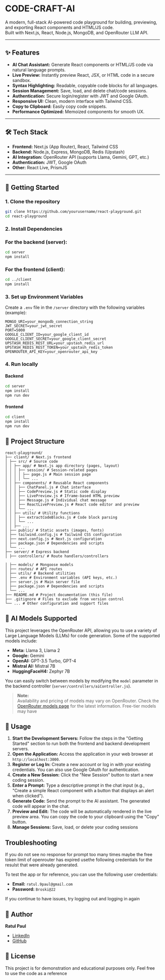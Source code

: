 # CODE-CRAFT-AI

A modern, full-stack AI-powered code playground for building, previewing, and exporting React components and HTML/JS code.  
Built with Next.js, React, Node.js, MongoDB, and OpenRouter LLM API.

---

## ✨ Features

- **AI Chat Assistant:** Generate React components or HTML/JS code via natural language prompts.
- **Live Preview:** Instantly preview React, JSX, or HTML code in a secure sandbox.
- **Syntax Highlighting:** Readable, copyable code blocks for all languages.
- **Session Management:** Save, load, and delete chat/code sessions.
- **Authentication:** Secure login/register with JWT and Google OAuth.
- **Responsive UI:** Clean, modern interface with Tailwind CSS.
- **Copy to Clipboard:** Easily copy code snippets.
- **Performance Optimized:** Memoized components for smooth UX.

---

## 🛠️ Tech Stack

- **Frontend:** Next.js (App Router), React, Tailwind CSS
- **Backend:** Node.js, Express, MongoDB, Redis (Upstash)
- **AI Integration:** OpenRouter API (supports Llama, Gemini, GPT, etc.)
- **Authentication:** JWT, Google OAuth
- **Other:** React Live, PrismJS

---

## 🚀 Getting Started

### 1. Clone the repository

```sh
git clone https://github.com/yourusername/react-playground.git
cd react-playground

```

### 2. Install Dependencies

### For the backend (server):

```sh
cd server
npm install
```

### For the frontend (client):

```sh
cd ../client
npm install
```


### 3. Set up Environment Variables

Create a `.env` file in the `/server` directory with the following variables (example):

```env
MONGO_URI=your_mongodb_connection_string
JWT_SECRET=your_jwt_secret
PORT=5000
GOOGLE_CLIENT_ID=your_google_client_id
GOOGLE_CLIENT_SECRET=your_google_client_secret
UPSTASH_REDIS_REST_URL=your_upstash_redis_url
UPSTASH_REDIS_REST_TOKEN=your_upstash_redis_token
OPENROUTER_API_KEY=your_openrouter_api_key
```

### 4. Run locally

#### Backend

```sh
cd server
npm install
npm run dev
```

#### frontend
```sh
cd client
npm install
npm run dev
```

## 📂 Project Structure

```
react-playground/ 
├── client/ # Next.js frontend 
│ ├── src/ # Source code 
│ │ ├── app/ # Next.js app directory (pages, layout) 
│ │ │ ├── session/ # Session-related pages 
│ │ │ │ ├── page.js # Main session page 
│ │ │ │ └── ... 
│ │ ├── components/ # Reusable React components 
│ │ │ ├── ChatPanel.js # Chat interface 
│ │ │ ├── CodePreview.js # Static code display 
│ │ │ ├── LivePreview.js # Iframe-based HTML preview 
│ │ │ ├── Message.js # Individual chat message 
│ │ │ ├── ReactLivePreview.js # React code editor and preview 
│ │ │ └── ... 
│ │ ├── utils/ # Utility functions 
│ │ │ ├── extractCodeBlocks.js # Code block parsing 
│ │ │ └── ... 
│ │ ├── ... 
│ ├── public/ # Static assets (images, fonts) 
│ ├── tailwind.config.js # Tailwind CSS configuration 
│ ├── next.config.js # Next.js configuration 
│ ├── package.json # Dependencies and scripts 
│ └── ... 
├── server/ # Express backend 
│ ├── controllers/ # Route handlers/controllers

│ ├── models/ # Mongoose models 
│ ├── routes/ # API routes 
│ ├── utils/ # Backend utilities 
│ ├── .env # Environment variables (API keys, etc.) 
│ ├── server.js # Main server file 
│ ├── package.json # Dependencies and scripts 
│ └── ... 
├── README.md # Project documentation (this file) 
├── .gitignore # Files to exclude from version control 
└── ... # Other configuration and support files
```


## 🤖 AI Models Supported

This project leverages the OpenRouter API, allowing you to use a variety of Large Language Models (LLMs) for code generation. Some of the supported models include:

- **Meta:** Llama 3, Llama 2
- **Google:** Gemini
- **OpenAI:** GPT-3.5 Turbo, GPT-4
- **Mistral AI:** Mistral 7B
- **HuggingFaceH4:** Zephyr 7B

You can easily switch between models by modifying the `model` parameter in the backend controller (`server/controllers/aiController.js`).

> **Note:**  
> Availability and pricing of models may vary on OpenRouter. Check the [OpenRouter models page](https://openrouter.ai/docs#models) for the latest information. Free-tier models may have


## 📝 Usage

1.  **Start the Development Servers:** Follow the steps in the "Getting Started" section to run both the frontend and backend development servers.
2.  **Open the Application:** Access the application in your web browser at `http://localhost:3000`.
3.  **Register or Log In:** Create a new account or log in with your existing credentials. You can also use Google OAuth for authentication.
4.  **Create a New Session:** Click the "New Session" button to start a new coding session.
5.  **Enter a Prompt:** Type a descriptive prompt in the chat input (e.g., "Create a simple React component with a button that displays an alert when clicked").
6.  **Generate Code:** Send the prompt to the AI assistant. The generated code will appear in the chat.
7.  **Preview and Edit:** The code will be automatically rendered in the live preview area. You can copy the code to your clipboard using the "Copy" button.
8.  **Manage Sessions:** Save, load, or delete your coding sessions

##  Troubleshooting

If you do not see no response for prompt too many times maybe the free token limit of openrouter has expired usethe following credentials for the resulst that were already generated.

To test the app or for reference, you can use the following user credentials:

- **Email:** `ratul.9paul@gmail.com`
- **Password:** `Broski@22`

If you continue to have issues, try logging out and logging in again 

## 👤 Author

**Ratul Paul**

- [LinkedIn](https://www.linkedin.com/in/ratulpaul2002/)
- [GitHub](https://github.com/hacker2406)

## 📄 License

This project is for demonstration and educational purposes only. Feel free to use the code as a reference
